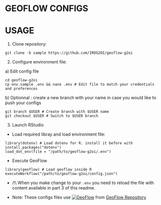 # GEOFLOW CONFIGS

# USAGE 

1) Clone repository:
```
git clone -b sample https://github.com/IRDG2OI/geoflow-g2oi
```

2) Configure environment file:

  a) Edit config file

```
cd geoflow-g2oi
cp env.sample .env && nano .env # Edit file to match your credentials and preferences
```

  b) Optionnal : create a new branch with your name in case you would like to push your configs

```
git branch $USER # Create branch with $USER name
git checkout $USER # Switch to $USER branch
```

3) Launch RStudio

- Load required libray and load environment file:
```
library(dotenv) # Load dotenv for R. install it before with install.packages("dotenv")
load_dot_env(file = "/path/to/geoflow-g2oi/.env")
```

- Execute GeoFlow
```
library(geoflow) # Load geoflow inside R
executeWorkflow("/path/to/geoflow-g2oi/config.json")
```


* /!\ When you make change to your `.env` you need to reload the file with content available in part 3 of this readme.

* Note:
These configs files use [![GeoFlow](https://zenodo.org/badge/DOI//10.5281/zenodo.3138920.svg)](https://doi.org//10.5281/zenodo.3138920) from [GeoFlow Repository](https://github.com/r-geoflow/geoflow)
